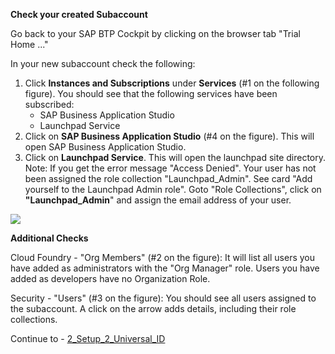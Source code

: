 **Check your created Subaccount**

Go back to your SAP BTP Cockpit by clicking on the browser tab "Trial Home ..."

In your new subaccount check the following:


1. Click **Instances and Subscriptions** under **Services** (#1 on the following figure). You should see that the following services have been subscribed:
     - SAP Business Application Studio
     - Launchpad Service
2. Click on **SAP Business Application Studio** (#4 on the figure). This will open SAP Business Application Studio.
3. Click on **Launchpad Service**. This will open the launchpad site directory.<br>
Note: If you get the error message "Access Denied". Your user has not been assigned the role collection "Launchpad_Admin". See card "Add yourself to the Launchpad Admin role".
Goto "Role Collections", click on **"Launchpad_Admin**" and assign the email address of your user.
  
![](../images/steps.png)
  
**Additional Checks**
  
Cloud Foundry - "Org Members" (#2 on the figure):
It will list all users you have added as administrators with the "Org Manager" role. Users you have added as developers have no Organization Role.
  
Security - "Users" (#3 on the figure):
You should see all users assigned to the subaccount. A click on the arrow adds details, including their role collections.

Continue to - [2_Setup_2_Universal_ID](https://github.com/SAP-samples/teched2023-XP162/blob/main/Exercises/3_Develop/1_BAS.md)
